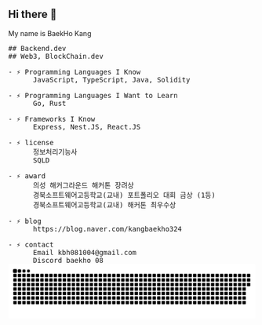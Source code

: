 ## Hi there 👋
My name is BaekHo Kang <br>
<pre>
## Backend.dev
## Web3, BlockChain.dev

- ⚡ Programming Languages I Know
      JavaScript, TypeScript, Java, Solidity 
      
- ⚡ Programming Languages I Want to Learn
      Go, Rust
      
- ⚡ Frameworks I Know
      Express, Nest.JS, React.JS

- ⚡ license 
      정보처리기능사
      SQLD
      
- ⚡ award
      의성 해커그라운드 해커톤 장려상
      경북소프트웨어고등학교(교내) 포트폴리오 대회 금상 (1등)
      경북소프트웨어고등학교(교내) 해커톤 최우수상
      
- ⚡ blog
      https://blog.naver.com/kangbaekho324
      
- ⚡ contact
      Email kbh081004@gmail.com
      Discord baekho_08
<img src="https://github.com/kangbaek324/kangbaek324/blob/output/github-contribution-grid-snake-dark.svg"/>
</pre>

